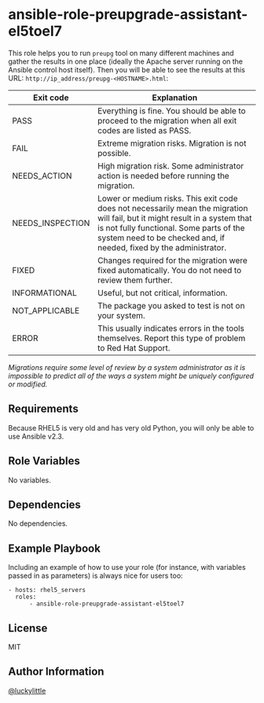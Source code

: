 ansible-role-preupgrade-assistant-el5toel7
=========

This role helps you to run `preupg` tool on many different machines and gather the results in one place (ideally the Apache server running on the Ansible control host itself). Then you will be able to see the results at this URL: `http://ip_address/preupg-<HOSTNAME>.html`:

| Exit code | Explanation |
|-----------|-------------|
| PASS | Everything is fine. You should be able to proceed to the migration when all exit codes are listed as PASS. |
| FAIL | Extreme migration risks. Migration is not possible. |
| NEEDS_ACTION | High migration risk. Some administrator action is needed before running the migration. |
| NEEDS_INSPECTION | Lower or medium risks. This exit code does not necessarily mean the migration will fail, but it might result in a system that is not fully functional. Some parts of the system need to be checked and, if needed, fixed by the administrator. |
| FIXED | Changes required for the migration were fixed automatically. You do not need to review them further. |
| INFORMATIONAL | Useful, but not critical, information. |
| NOT_APPLICABLE | The package you asked to test is not on your system. |
| ERROR | This usually indicates errors in the tools themselves. Report this type of problem to Red Hat Support. |

_Migrations require some level of review by a system administrator as it is impossible to predict all of the ways a system might be uniquely configured or modified._

Requirements
------------

Because RHEL5 is very old and has very old Python, you will only be able to use Ansible v2.3.

Role Variables
--------------

No variables.

Dependencies
------------

No dependencies.

Example Playbook
----------------

Including an example of how to use your role (for instance, with variables passed in as parameters) is always nice for users too:

```text
- hosts: rhel5_servers
  roles:
      - ansible-role-preupgrade-assistant-el5toel7
```

License
-------

MIT

Author Information
------------------

[@luckylittle](https://github.com/luckylittle)
